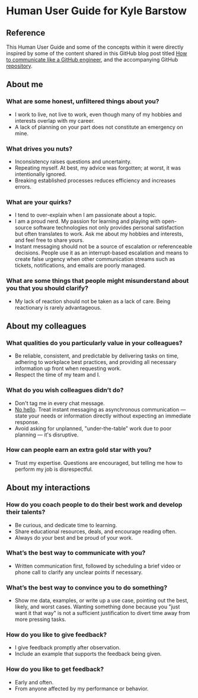 # Human User Guide for Kyle Barstow

## Reference
This Human User Guide and some of the concepts within it were directly inspired by some of the content
shared in this GitHub blog post titled
[How to communicate like a GitHub engineer](https://github.blog/2023-10-04-how-to-communicate-like-a-github-engineer-our-principles-practices-and-tools/), and the
accompanying GitHub [repository](https://github.com/github/how-engineering-communicates).

## About me

### What are some honest, unfiltered things about you?
* I work to live, not live to work, even though many of my hobbies and interests overlap with my career.
* A lack of planning on your part does not constitute an emergency on mine.

### What drives you nuts?
* Inconsistency raises questions and uncertainty.
* Repeating myself. At best, my advice was forgotten; at worst, it was intentionally ignored.
* Breaking established processes reduces efficiency and increases errors.

### What are your quirks?
* I tend to over-explain when I am passionate about a topic.
* I am a proud nerd. My passion for learning and playing with open-source software technologies not only provides personal satisfaction but often translates to work. Ask me about my hobbies and interests, and feel free to share yours.
* Instant messaging should not be a source of escalation or referenceable decisions. People use it as an interrupt-based escalation and means to create false urgency when other communication streams such as tickets, notifications, and emails are poorly managed.

### What are some things that people might misunderstand about you that you should clarify?
* My lack of reaction should not be taken as a lack of care. Being reactionary is rarely advantageous.

## About my colleagues

### What qualities do you particularly value in your colleagues?
* Be reliable, consistent, and predictable by delivering tasks on time, adhering to workplace best practices, and providing all necessary information up front when requesting work.
* Respect the time of my team and I.

### What do you wish colleagues didn’t do?
* Don't tag me in every chat message.
* [No hello](https://nohello.net/en/). Treat instant messaging as asynchronous communication — state your needs or information directly without expecting an immediate response.
* Avoid asking for unplanned, "under-the-table" work due to poor planning — it's disruptive.

### How can people earn an extra gold star with you?
* Trust my expertise. Questions are encouraged, but telling me how to perform my job is disrespectful.

## About my interactions

### How do you coach people to do their best work and develop their talents?
* Be curious, and dedicate time to learning.
* Share educational resources, deals, and encourage reading often.
* Always do your best and be proud of your work.

### What’s the best way to communicate with you?
* Written communication first, followed by scheduling a brief video or phone call to clarify any unclear points if necessary.

### What’s the best way to convince you to do something?
* Show me data, examples, or write up a use case, pointing out the best, likely, and worst cases. Wanting something done because you "just want it that way" is not a sufficient justification to divert time away from more pressing tasks.

### How do you like to give feedback?
* I give feedback promptly after observation.
* Include an example that supports the feedback being given.

### How do you like to get feedback?
* Early and often.
* From anyone affected by my performance or behavior.
